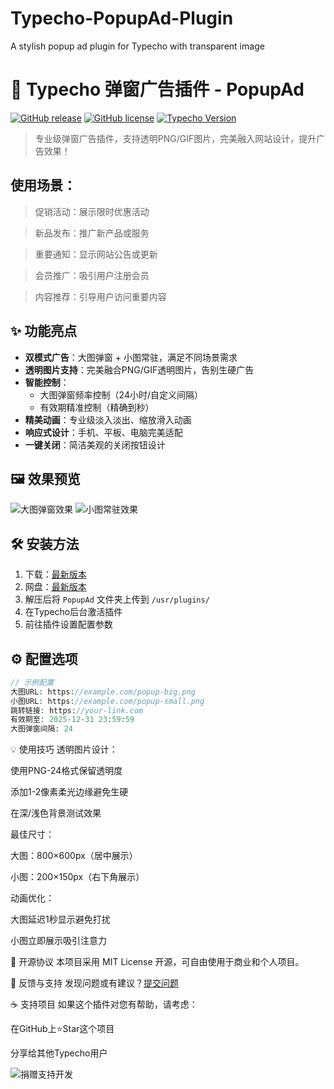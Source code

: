 # Typecho-PopupAd-Plugin
A stylish popup ad plugin for Typecho with transparent image
# 🚀 Typecho 弹窗广告插件 - PopupAd

[![GitHub release](https://img.shields.io/github/release/yourname/Typecho-PopupAd-Plugin.svg?style=flat-square)](https://github.com/yourname/Typecho-PopupAd-Plugin/releases)
[![GitHub license](https://img.shields.io/github/license/yourname/Typecho-PopupAd-Plugin?style=flat-square)](https://github.com/yourname/Typecho-PopupAd-Plugin/blob/main/LICENSE)
[![Typecho Version](https://img.shields.io/badge/Typecho-1.2.1+-blue.svg?style=flat-square)](https://typecho.org)

> 专业级弹窗广告插件，支持透明PNG/GIF图片，完美融入网站设计，提升广告效果！
## 使用场景：
> 促销活动：展示限时优惠活动

> 新品发布：推广新产品或服务

> 重要通知：显示网站公告或更新

> 会员推广：吸引用户注册会员

> 内容推荐：引导用户访问重要内容

## ✨ 功能亮点

- **双模式广告**：大图弹窗 + 小图常驻，满足不同场景需求
- **透明图片支持**：完美融合PNG/GIF透明图片，告别生硬广告
- **智能控制**：
  - 大图弹窗频率控制（24小时/自定义间隔）
  - 有效期精准控制（精确到秒）
- **精美动画**：专业级淡入淡出、缩放滑入动画
- **响应式设计**：手机、平板、电脑完美适配
- **一键关闭**：简洁美观的关闭按钮设计

## 🖼 效果预览

![大图弹窗效果](https://tncache1-f1.v3mh.com/image/2025/05/30/d3d174749c162ca9318bc04c55fab398.jpg)
![小图常驻效果](https://tncache1-f1.v3mh.com/image/2025/05/30/f4a55876a73f6b32c618881833ad7480.jpg)

## 🛠 安装方法

1. 下载：[最新版本](https://github.com/jpzsh696/Typecho-PopupAd-Plugin/releases/)
2. 网盘：[最新版本](https://pan.quark.cn/s/0817447e6491)
3. 解压后将 `PopupAd` 文件夹上传到 `/usr/plugins/`
4. 在Typecho后台激活插件
5. 前往插件设置配置参数

## ⚙️ 配置选项

```php
// 示例配置
大图URL: https://example.com/popup-big.png
小图URL: https://example.com/popup-small.png
跳转链接: https://your-link.com
有效期至: 2025-12-31 23:59:59
大图弹窗间隔: 24
```

💡 使用技巧
透明图片设计：

使用PNG-24格式保留透明度

添加1-2像素柔光边缘避免生硬

在深/浅色背景测试效果

最佳尺寸：

大图：800×600px（居中展示）

小图：200×150px（右下角展示）

动画优化：

大图延迟1秒显示避免打扰

小图立即展示吸引注意力

📄 开源协议
本项目采用 MIT License 开源，可自由使用于商业和个人项目。

💬 反馈与支持
发现问题或有建议？[提交问题](https://github.com/jpzsh696/Typecho-PopupAd-Plugin/issues)

☕ 支持项目
如果这个插件对您有帮助，请考虑：

在GitHub上⭐Star这个项目

分享给其他Typecho用户

![捐赠支持开发](https://tncache1-f1.v3mh.com/image/2025/05/30/4b6abc9d810bd5af57a4464036edf331.jpg)


